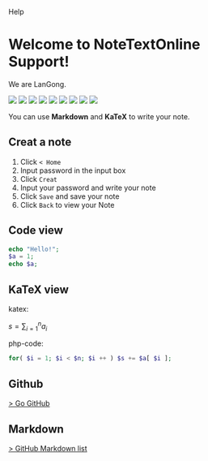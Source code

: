 Help

# Welcome to NoteTextOnline Support!

We are LanGong.

![](https://img.shields.io/github/repo-size/langong-dev/NoteTextOnline?logo=github)  ![](https://img.shields.io/github/release-date/langong-dev/NoteTextOnline?color=blue)  ![](https://img.shields.io/github/tag/langong-dev/NoteTextOnline.svg)  ![](https://img.shields.io/github/release/langong-dev/NoteTextOnline.svg)  ![](https://img.shields.io/github/stars/langong-dev/NoteTextOnline.svg)  ![](https://img.shields.io/github/forks/langong-dev/NoteTextOnline.svg)  ![](https://img.shields.io/github/languages/top/langong-dev/NoteTextOnline)
![](https://img.shields.io/badge/state-Service-brightgreen.svg?style=plastic)  ![](https://img.shields.io/badge/GitHub-LanGongNoteText-yellow.svg?style=social&logo=github)

You can use **Markdown** and **KaTeX** to write your note.

## Creat a note

1. Click `< Home`
2. Input password in the input box
3. Click `Creat`
4. Input your password and write your note
5. Click `Save` and save your note
6. Click `Back` to view your Note

## Code view

```php
echo "Hello!";
$a = 1;
echo $a;
```

## KaTeX view

katex:

$s = \sum{^n_{i = 1} a_i}$

php-code:

```php
for( $i = 1; $i < $n; $i ++ ) $s += $a[ $i ];
```

## Github

[ > Go GitHub ](https://github.com/langong-dev)

## Markdown

[ > GitHub Markdown list ](https://github.com/tchapi/markdown-cheatsheet/blob/master/README.md)